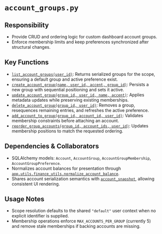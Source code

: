 # `account_groups.py`

## Responsibility

- Provide CRUD and ordering logic for custom dashboard account groups.
- Enforce membership limits and keep preferences synchronized after structural changes.

## Key Functions

- [`list_account_groups(user_id)`](../../../../backend/app/services/account_groups.py): Returns serialized groups for the scope, ensuring a default group and active preference exist.
- [`create_account_group(name, user_id, accent, group_id)`](../../../../backend/app/services/account_groups.py): Persists a new group with sequential positioning and sets it active.
- [`update_account_group(group_id, user_id, name, accent)`](../../../../backend/app/services/account_groups.py): Applies metadata updates while preserving existing memberships.
- [`delete_account_group(group_id, user_id)`](../../../../backend/app/services/account_groups.py): Removes a group, resequences remaining entries, and refreshes the active preference.
- [`add_account_to_group(group_id, account_id, user_id)`](../../../../backend/app/services/account_groups.py): Validates membership constraints before attaching an account.
- [`reorder_group_accounts(group_id, account_ids, user_id)`](../../../../backend/app/services/account_groups.py): Updates membership positions to match the requested ordering.

## Dependencies & Collaborators

- SQLAlchemy models: `Account`, `AccountGroup`, `AccountGroupMembership`, `AccountGroupPreference`.
- Normalizes account balances for presentation through [`app.utils.finance_utils.normalize_account_balance`](../../../../backend/app/utils/finance_utils.py).
- Shares account serialization semantics with [`account_snapshot`](./account_snapshot.md), allowing consistent UI rendering.

## Usage Notes

- Scope resolution defaults to the shared `"default"` user context when no explicit identifier is supplied.
- Membership operations enforce `MAX_ACCOUNTS_PER_GROUP` (currently 5) and remove stale memberships if backing accounts are missing.
